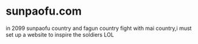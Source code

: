 # sunpaofu.com
in 2099 sunpaofu country and fagun country fight with mai country,i must set up a website to inspire the soldiers LOL
